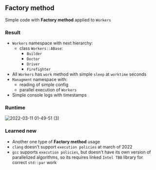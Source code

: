 ## Factory method

Simple code with **Factory method** applied to `Workers`



### Result

+ `Workers` namespace with next hierarchy:
  * class `Workers::ABase`:
    + `Builder`
    + `Doctor`
    + `Driver`
    + `Firefighter`
+ All `Workers` has `work` method with simple `sleep` at `worktime` seconds
+ `Managment` namespace with:
  * reading of simple config
  * parallel execution of `Workers`
+ Simple console logs with timestamps



### Runtime

![2022-03-11 01-49-51 (3)](https://user-images.githubusercontent.com/44144647/157776543-86ebe575-c44a-43c9-a264-7c21adf146fb.gif)



### Learned new
* Another one type of **Factory method** usage
* `clang` doesn't support `execution policies` at march of 2022
* `gcc` supports `execution policies`, but doesn't have its own version of parallelized algorithms, 
  so its requires linked `Intel TBB` library for correct `std::par` work
